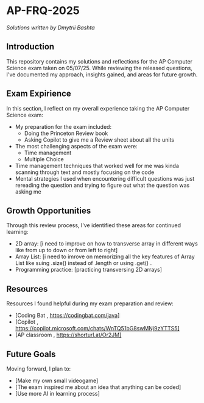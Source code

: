 # AP-FRQ-2025

*Solutions written by Dmytrii Bashta*

## Introduction
This repository contains my solutions and reflections for the AP Computer Science exam taken on 05/07/25. While reviewing the released questions, I've documented my approach, insights gained, and areas for future growth.

## Exam Expirience
In this section, I reflect on my overall experience taking the AP Computer Science exam:

- My preparation for the exam included:
  - Doing the Princeton Review book
  - Asking Copilot to give me a Review sheet about all the units
- The most challenging aspects of the exam were:
  - Time management
  - Multiple Choice
- Time management techniques that worked well for me was kinda scanning through text and mostly focusing on the code
- Mental strategies I used when encountering difficult questions was just rereading the question and trying to figure out what the question was asking me

## Growth Opportunities
Through this review process, I've identified these areas for continued learning:

- 2D array: [i need to improve on how to transverse array in different ways like from up to down or from left to right] 
- Array List: [i need to imrove on memorizing all the key features of Array List like suing .size() instead of .length or using .get() .
- Programming practice: [practicing transversing 2D arrays]

## Resources
Resources I found helpful during my exam preparation and review:

- [Coding Bat , https://codingbat.com/java]
- [Copilot , https://copilot.microsoft.com/chats/WnTQ51bG8swMNj9zYTTS5]
- [AP classroom , https://shorturl.at/Or2JM]

## Future Goals
Moving forward, I plan to:

- [Make my own small videogame]
- [The exam inspired me about an idea that anything can be coded]
- [Use more AI in learning process]



